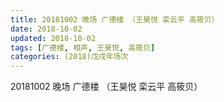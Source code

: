 ```yaml
---
title: 20181002 晚场 广德楼 （王昊悦 栾云平 高筱贝）
date: 2018-10-02
updated: 2018-10-02
tags: [广德楼, 相声, 王昊悦, 高筱贝]
categories: (2018)戊戌年场次 
---
```

20181002 晚场 广德楼 （王昊悦 栾云平 高筱贝）
